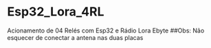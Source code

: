 # Esp32_Lora_4RL
Acionamento de 04 Relés com Esp32 e Rádio Lora Ebyte
##Obs: Não esquecer de conectar a antena nas duas placas
